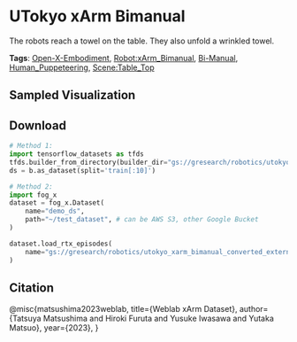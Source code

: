 # UTokyo xArm Bimanual

The robots reach a towel on the table. They also unfold a wrinkled towel.

**Tags**: [Open-X-Embodiment](https://github.com/youliangtan/oxe_contrib/tree/main/pages/tags/Open-X-Embodiment.md), [Robot:xArm_Bimanual](https://github.com/youliangtan/oxe_contrib/tree/main/pages/tags/Robot:xArm_Bimanual.md), [Bi-Manual](https://github.com/youliangtan/oxe_contrib/tree/main/pages/tags/Bi-Manual.md), [Human_Puppeteering](https://github.com/youliangtan/oxe_contrib/tree/main/pages/tags/Human_Puppeteering.md), [Scene:Table_Top](https://github.com/youliangtan/oxe_contrib/tree/main/pages/tags/Scene:Table_Top.md)

## Sampled Visualization



## Download


```python
# Method 1: 
import tensorflow_datasets as tfds
tfds.builder_from_directory(builder_dir="gs://gresearch/robotics/utokyo_xarm_bimanual_converted_externally_to_rlds/0.1.0")
ds = b.as_dataset(split='train[:10]')

# Method 2:
import fog_x
dataset = fog_x.Dataset(
    name="demo_ds",
    path="~/test_dataset", # can be AWS S3, other Google Bucket
)  

dataset.load_rtx_episodes(
    name="gs://gresearch/robotics/utokyo_xarm_bimanual_converted_externally_to_rlds/0.1.0",
)
```


## Citation

@misc{matsushima2023weblab,
  title={Weblab xArm Dataset},
  author={Tatsuya Matsushima and Hiroki Furuta and Yusuke Iwasawa and Yutaka Matsuo},
  year={2023},
}